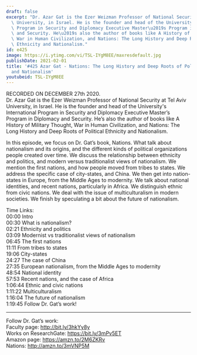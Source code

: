 ```yaml
---
draft: false
excerpt: "Dr. Azar Gat is the Ezer Weizman Professor of National Security at Tel Aviv\
  \ University, in Israel. He is the founder and head of the University's International\
  \ Program in Security and Diplomacy Executive Master\u2019s Program in Diplomacy\
  \ and Security. He\u2019s also the author of books like A History of Military Thought,\
  \ War in Human Civilization, and Nations: The Long History and Deep Roots of Political\
  \ Ethnicity and Nationalism."
id: e425
image: https://i.ytimg.com/vi/TSL-IYgM8EE/maxresdefault.jpg
publishDate: 2021-02-01
title: '#425 Azar Gat - Nations: The Long History and Deep Roots of Political Ethnicity
  and Nationalism'
youtubeid: TSL-IYgM8EE
---
```

RECORDED ON DECEMBER 27th 2020.  
Dr. Azar Gat is the Ezer Weizman Professor of National Security at Tel Aviv University, in Israel. He is the founder and head of the University's International Program in Security and Diplomacy Executive Master’s Program in Diplomacy and Security. He’s also the author of books like A History of Military Thought, War in Human Civilization, and Nations: The Long History and Deep Roots of Political Ethnicity and Nationalism.

In this episode, we focus on Dr. Gat’s book, Nations. What talk about nationalism and its origins, and the different kinds of political organizations people created over time. We discuss the relationship between ethnicity and politics, and modern versus traditionalist views of nationalism. We mention the first nations, and how people moved from tribes to states. We address the specific case of city-states, and China. We then get into nation-states in Europe, from the Middle Ages to modernity. We talk about national identities, and recent nations, particularly in Africa. We distinguish ethnic from civic nations. We deal with the issue of multiculturalism in modern societies. We finish by speculating a bit about the future of nationalism.

Time Links:  
00:00 Intro  
00:30  What is nationalism?  
02:21  Ethnicity and politics  
03:09  Modernist vs traditionalist views of nationalism  
06:45  The first nations  
11:11  From tribes to states  
19:06  City-states  
24:27  The case of China  
27:35  European nationalism, from the Middle Ages to modernity  
48:54  National identity  
57:53  Recent nations, and the case of Africa  
1:06:44  Ethnic and civic nations  
1:11:22  Multiculturalism  
1:16:04  The future of nationalism  
1:19:45  Follow Dr. Gat’s work!

---

Follow Dr. Gat’s work:  
Faculty page: http://bit.ly/3hkYy8y  
Works on ResearchGate: https://bit.ly/3mPv5ET  
Amazon page: https://amzn.to/2M6ZKRv  
Nations: http://amzn.to/3mVNP5M
